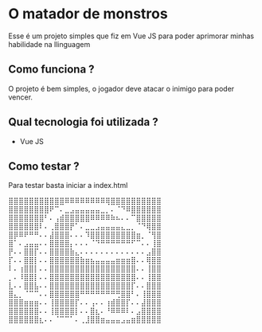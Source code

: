 # O matador de monstros
Esse é um projeto simples que fiz em Vue JS para poder aprimorar minhas habilidade na llinguagem

## Como funciona ?
O projeto é bem simples, o jogador deve atacar o inimigo para poder vencer.

## Qual tecnologia foi utilizada ? 
- Vue JS

## Como testar ?
Para testar basta iniciar a index.html



⣿⣿⣿⣿⣿⣿⣿⣿⣿⣿⣿⠿⠿⠿⠿⠿⠿⠿⠿⢿⣿⣿⣿⣿⣿⣿⣿⣿⣿⣿ 
⣿⣿⣿⣿⣿⣿⣿⣿⠟⠉⠄⣀⣠⣤⣤⣤⣤⣤⣀⡀⠄⠈⠙⠿⣿⣿⣿⣿⣿⣿ 
⣿⣿⣿⣿⣿⣿⣿⠃⠄⢠⣾⣿⣿⣿⣿⣿⠿⠿⠿⠿⠷⠦⠄⠄⠉⣿⣿⣿⣿⣿ 
⣿⣿⣿⣿⣿⣿⠇⠄⢀⣿⣿⣿⡟⠁⠄⣀⣀⣠⣤⣤⣤⣤⣄⣀⡀⠈⠙⢿⣿⣿ 
⣿⡿⠿⠟⠛⠛⠄⠄⣼⣿⣿⣿⠄⠄⠄⠹⣿⣿⣿⣿⣿⣿⣿⣿⣿⣶⡀⠈⢻⣿ 
⣿⠁⠄⣠⣤⣤⠄⠄⣿⣿⣿⣿⡄⠄⠄⠄⠈⠙⠛⠛⠛⠛⠛⠛⠋⠉⠄⠄⢸⣿ 
⡟⠄⠄⣿⣿⡏⠄⠄⣿⣿⣿⣿⣷⣄⠄⠄⠄⠄⠄⠄⠄⠄⠄⠄⠄⠄⠄⣠⣿⣿ 
⡏⠄⠄⣿⣿⡇⠄⠄⣿⣿⣿⣿⣿⣿⣷⣶⣦⣤⣤⣤⣤⣶⣶⣶⣿⠄⠄⢿⣿⣿ 
⠇⠄⢰⣿⣿⡇⠄⠄⣿⣿⣿⣿⣿⣿⣿⣿⣿⣿⣿⣿⣿⣿⣿⣿⣿⠄⠄⢸⣿⣿ 
⡀⠄⠸⣿⣿⡇⠄⠄⣿⣿⣿⣿⣿⣿⣿⣿⣿⣿⣿⣿⣿⣿⣿⣿⣿⠄⠄⢸⣿⣿
⣇⠄⠄⣿⣿⣧⠄⠄⣿⣿⣿⣿⣿⣿⣿⣿⣿⣿⣿⣿⣿⣿⣿⣿⡏⠄⠄⣿⣿⣿
⣿⣄⡀⠈⠉⠉⠄⠄⣿⣿⣿⣿⣿⣿⠛⠛⠛⠛⠛⠛⠛⢛⣿⣿⠃⠄⢸⣿⣿⣿ 
⣿⣿⣿⣶⣶⣶⠄⠄⢸⣿⣿⣿⣿⡏⠄⠄⢠⠄⠄⢰⣾⣿⣿⡏⠄⠄⣼⣿⣿⣿ 
⣿⣿⣿⣿⣿⣿⠄⠄⢸⣿⣿⣿⣿⡇⠄⠄⣿⣆⠄⠘⠿⠿⠿⠇⠄⣠⣿⣿⣿⣿ 
⣿⣿⣿⣿⣿⣿⣆⠄⠄⠈⠉⠉⠁⠄⢀⣸⣿⣿⣶⣤⣤⣤⣠⣤⣶⣿⣿⣿⣿⣿ 
